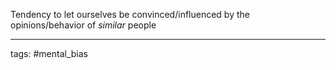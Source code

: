 Tendency to let ourselves be convinced/influenced by the opinions/behavior of _similar_ people

_______________________________
tags: #mental_bias 